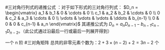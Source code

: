 #三对角行列式的递推公式 ：对于如下形式的三对角行列式：
    $D_n = \begin{vmatrix} a_1 & b_1 & 0 & \cdots & 0 \\ c_1 & a_2 & b_2 & \cdots & 0 \\ 0 & c_2 & a_3 & \cdots & 0 \\ \vdots & \vdots & \vdots & \ddots & b_{n-1} \\ 0 & 0 & 0 & c_{n-1} & a_n \end{vmatrix}$
    其递推公式为 $D_n = a_n D_{n-1} - b_{n-1}c_{n-1} D_{n-2}$。（此公式通过沿最后一行或最后一列展开得到）

一个 n 阶 #三对角矩阵 总共的非零元素个数为：$2 + 3 \times (n-2) + 2 = 3n - 2$ 个